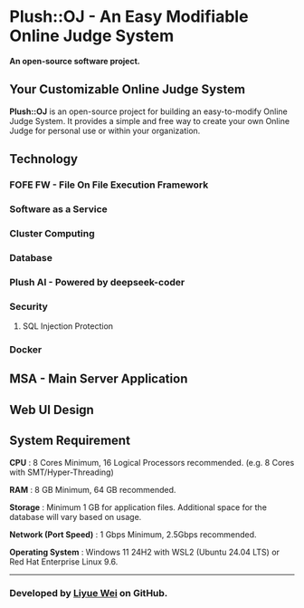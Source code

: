 # Plush::OJ - An Easy Modifiable Online Judge System
**An open-source software project.**

## Your Customizable Online Judge System
**Plush::OJ** is an open-source project for building an easy-to-modify Online Judge System. It provides a simple and free way to create your own Online Judge for personal use or within your organization.

## Technology

### FOFE FW - File On File Execution Framework

### Software as a Service 

### Cluster Computing

### Database

### Plush AI - Powered by deepseek-coder

### Security
1. SQL Injection Protection

### Docker

## MSA - Main Server Application

## Web UI Design

## System Requirement
**CPU** : 8 Cores Minimum, 16 Logical Processors recommended. (e.g. 8 Cores with SMT/Hyper-Threading) 

**RAM** : 8 GB Minimum, 64 GB recommended.

**Storage** : Minimum 1 GB for application files. Additional space for the database will vary based on usage.

**Network (Port Speed)** : 1 Gbps Minimum, 2.5Gbps recommended.

**Operating System** : Windows 11 24H2 with WSL2 (Ubuntu 24.04 LTS) or Red Hat Enterprise Linux 9.6.

---
### Developed by [Liyue Wei](https://github.com/Liyue-Wei) on GitHub.
